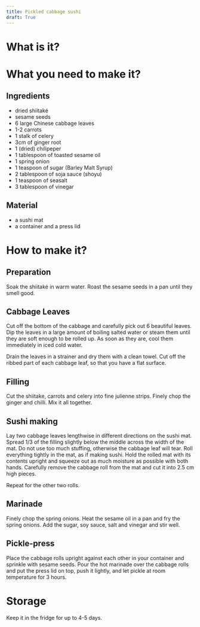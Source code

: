 ```yaml
---
title: Pickled cabbage sushi
draft: True
---
```


# What is it?

# What you need to make it?

## Ingredients

- dried shiitaké
- sesame seeds
- 6 large Chinese cabbage leaves
- 1-2 carrots
- 1 stalk of celery
- 3cm of ginger root
- 1 (dried) chilipeper
- 1 tablespoon of toasted sesame oil
- 1 spring onion
- 1 teaspoon of sugar (Barley Malt Syrup)
- 2 tablespoon of soja sauce (shoyu)
- 1 teaspoon of seasalt
- 3 tablespoon of vinegar

## Material

- a sushi mat
- a container and a press lid

# How to make it?

## Preparation

Soak the shiitaké in warm water.
Roast the sesame seeds in a pan until they smell good.

## Cabbage Leaves

Cut off the bottom of the cabbage and carefully pick out 6 beautiful leaves.
Dip the leaves in a large amount of boiling salted water or steam them until they are soft enough to be rolled up. As soon as they are, cool them immediately in iced cold water.

Drain the leaves in a strainer and dry them with a clean towel. Cut off the ribbed part of each cabbage leaf, so that you have a flat surface.

## Filling

Cut the shiitake, carrots and celery into fine julienne strips.
Finely chop the ginger and chilli.
Mix it all together.

## Sushi making

Lay two cabbage leaves lengthwise in different directions on the sushi mat.
Spread 1/3 of the filling slightly below the middle across the width of the mat.
Do not use too much stuffing, otherwise the cabbage leaf will tear.
Roll everything tightly in the mat, as if making sushi.
Hold the rolled mat with its contents upright and squeeze out as much moisture as possible with both hands.
Carefully remove the cabbage roll from the mat and cut it into 2.5 cm high pieces.

Repeat for the other two rolls.

## Marinade

Finely chop the spring onions.
Heat the sesame oil in a pan and fry the spring onions.
Add the sugar, soy sauce, salt and vinegar and stir well.

## Pickle-press

Place the cabbage rolls upright against each other in your container and sprinkle with sesame seeds.
Pour the hot marinade over the cabbage rolls and put the press lid on top, push it lightly, and let pickle at room temperature for 3 hours.

# Storage

Keep it in the fridge for up to 4-5 days.
